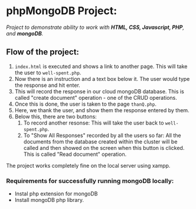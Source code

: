 # phpMongoDB Project:
*Project to demonstrate ability to work with **HTML, CSS, Javascript, PHP**, and **mongoDB**.*

## Flow of the project:
1. `index.html` is executed and shows a link to another page. This will take the user to `well-spent.php`.
2. Now there is an instruction and a text box below it. The user would type the response and hit enter.
3. This will record the response in our cloud mongoDB database. This is called "create document" operation - one of the CRUD operations.
4. Once this is done, the user is taken to the page `thanQ.php`.
5. Here, we thank the user, and show them the response entered by them.
6. Below this, there are two buttons:
    1. To record another resonse: This will take the user back to `well-spent.php`.
    2. To "Show All Responses" recorded by all the users so far: All the documents from the database created within the cluster
will be called and then showed on the screen when this button is clicked. This is called "Read document" operation.

The project works completely fine on the local server using xampp.

### Requirements for successfully running mongoDB locally:
- Instal php extension for mongoDB
- Install mongoDB php library.

